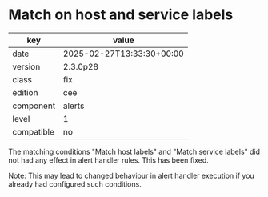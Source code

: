 [//]: # (werk v2)
# Match on host and service labels

key        | value
---------- | ---
date       | 2025-02-27T13:33:30+00:00
version    | 2.3.0p28
class      | fix
edition    | cee
component  | alerts
level      | 1
compatible | no

The matching conditions "Match host labels" and "Match service labels" did not
had any effect in alert handler rules.
This has been fixed.

Note:
This may lead to changed behaviour in alert handler execution if you already
had configured such conditions.
